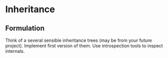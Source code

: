 # Inheritance

## Formulation
Think of a several sensible inheritance trees (may be from your future project). Implement first version of them. Use introspection tools to inspect internals.